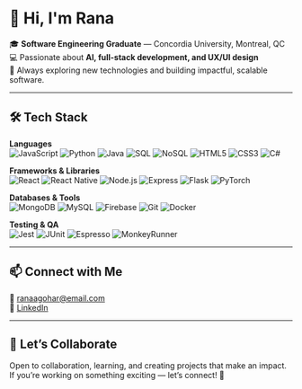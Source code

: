 # 👋 Hi, I'm Rana

🎓 **Software Engineering Graduate** — Concordia University, Montreal, QC  
💻 Passionate about **AI, full-stack development, and UX/UI design**  
🚀 Always exploring new technologies and building impactful, scalable software.

---

## 🛠️ Tech Stack

**Languages**  
![JavaScript](https://img.shields.io/badge/-JavaScript-F7DF1E?logo=javascript&logoColor=black)
![Python](https://img.shields.io/badge/-Python-3776AB?logo=python&logoColor=white)
![Java](https://img.shields.io/badge/-Java-007396?logo=java&logoColor=white)
![SQL](https://img.shields.io/badge/-SQL-4479A1?logo=mysql&logoColor=white)
![NoSQL](https://img.shields.io/badge/-NoSQL-4DB33D?logo=mongodb&logoColor=white)
![HTML5](https://img.shields.io/badge/-HTML5-E34F26?logo=html5&logoColor=white)
![CSS3](https://img.shields.io/badge/-CSS3-1572B6?logo=css3&logoColor=white)
![C#](https://img.shields.io/badge/-C%23-239120?logo=c-sharp&logoColor=white)

**Frameworks & Libraries**  
![React](https://img.shields.io/badge/-React-61DAFB?logo=react&logoColor=black)
![React Native](https://img.shields.io/badge/-React%20Native-61DAFB?logo=react&logoColor=black)
![Node.js](https://img.shields.io/badge/-Node.js-339933?logo=node.js&logoColor=white)
![Express](https://img.shields.io/badge/-Express-000000?logo=express&logoColor=white)
![Flask](https://img.shields.io/badge/-Flask-000000?logo=flask&logoColor=white)
![PyTorch](https://img.shields.io/badge/-PyTorch-EE4C2C?logo=pytorch&logoColor=white)

**Databases & Tools**  
![MongoDB](https://img.shields.io/badge/-MongoDB-47A248?logo=mongodb&logoColor=white)
![MySQL](https://img.shields.io/badge/-MySQL-4479A1?logo=mysql&logoColor=white)
![Firebase](https://img.shields.io/badge/-Firebase-FFCA28?logo=firebase&logoColor=black)
![Git](https://img.shields.io/badge/-Git-F05032?logo=git&logoColor=white)
![Docker](https://img.shields.io/badge/-Docker-2496ED?logo=docker&logoColor=white)

**Testing & QA**  
![Jest](https://img.shields.io/badge/-Jest-C21325?logo=jest&logoColor=white)
![JUnit](https://img.shields.io/badge/-JUnit-25A162?logo=junit5&logoColor=white)
![Espresso](https://img.shields.io/badge/-Espresso-6DB33F?logo=android&logoColor=white)
![MonkeyRunner](https://img.shields.io/badge/-MonkeyRunner-3DDC84?logo=android&logoColor=white)

---

## 📫 Connect with Me
📧 [ranaagohar@email.com](mailto:ranaagohar@email.com)  
💼 [LinkedIn](https://www.linkedin.com/in/rana-gohar-0a598a1a2/)  

---

## 🤝 Let’s Collaborate
Open to collaboration, learning, and creating projects that make an impact.  
If you’re working on something exciting — let’s connect! 🚀
